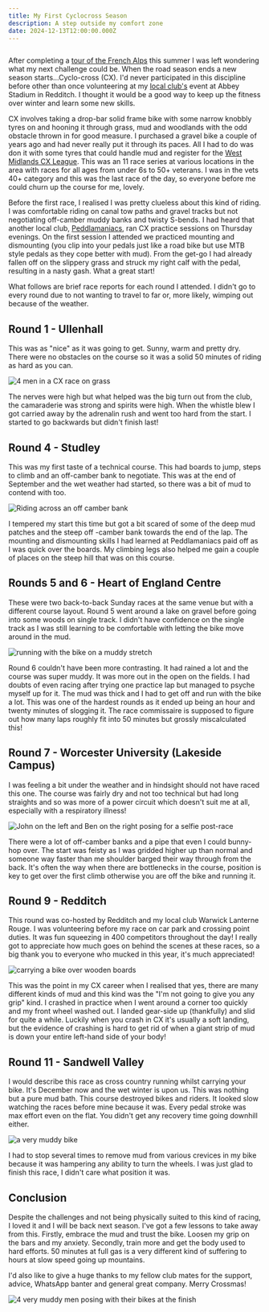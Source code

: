 ```yaml
---
title: My First Cyclocross Season
description: A step outside my comfort zone
date: 2024-12-13T12:00:00.000Z
---
```

![]()

After completing a [tour of the French Alps](https://en.wikipedia.org/wiki/Route_des_Grandes_Alpes) this summer I was left wondering what my next challenge could be. When the road season ends a new season starts...Cyclo-cross (CX). I'd never participated in this discipline before other than once volunteering at my [local club's](https://www.wlrcyclingclub.co.uk/) event at Abbey Stadium in Redditch. I thought it would be a good way to keep up the fitness over winter and learn some new skills.

CX involves taking a drop-bar solid frame bike with some narrow knobbly tyres on and hooning it through grass, mud and woodlands with the odd obstacle thrown in for good measure.  I purchased a gravel bike a couple of years ago and had never really put it through its paces.  All I had to do was don it with some tyres that could handle mud and register for the [West Midlands CX League](https://wmccl.co.uk/). This was an 11 race series at various locations in the area with races for all ages from under 6s to 50+ veterans.  I was in the vets 40+ category and this was the last race of the day, so everyone before me could churn up the course for me, lovely.

Before the first race, I realised I was pretty clueless about this kind of riding. I was comfortable riding on canal tow paths and gravel tracks but not negotiating off-camber muddy banks and twisty S-bends.  I had heard that another local club, [Peddlamaniacs](https://www.peddlamaniacs.com/), ran CX practice sessions on Thursday evenings.  On the first session I attended we practiced mounting and dismounting (you clip into your pedals just like a road bike but use MTB style pedals as they cope better with mud).  From the get-go I had already fallen off on the slippery grass and struck my right calf with the pedal, resulting in a nasty gash. What a great start!

What follows are brief race reports for each round I attended. I didn't go to every round due to not wanting to travel to far or, more likely, wimping out because of the weather.

## Round 1 - Ullenhall

This was as "nice" as it was going to get. Sunny, warm and pretty dry. There were no obstacles on the course so it was a solid 50 minutes of riding as hard as you can.

![4 men in a CX race on grass](/images/blog/ben-paddock-strava-profile.jpg "A rare shot of me keeping up with my competitors")

The nerves were high but what helped was the big turn out from the club, the camaraderie was strong and spirits were high. When the whistle blew I got carried away by the adrenalin rush and went too hard from the start. I started to go backwards but didn't finish last!

## Round 4 - Studley

This was my first taste of a technical course. This had boards to jump, steps to climb and an off-camber bank to negotiate. This was at the end of September and the wet weather had started, so there was a bit of mud to contend with too.

![Riding across an off camber bank](/images/blog/studley.jpg "Taking the completely wrong line here")

I tempered my start this time but got a bit scared of some of the deep mud patches and the steep off -camber bank towards the end of the lap. The mounting and dismounting skills I had learned at Peddlamaniacs paid off as I was quick over the boards. My climbing legs also helped me gain a couple of places on the steep hill that was on this course.

## Rounds 5 and 6 - Heart of England Centre

These were two back-to-back Sunday races at the same venue but with a different course layout. Round 5 went around a lake on gravel before going into some woods on single track. I didn't have confidence on the single track as I was still learning to be comfortable with letting the bike move around in the mud.

![running with the bike on a muddy stretch](/images/blog/ben-paddock-strava-profile-1-.jpg "This became more common as the season went on")

Round 6 couldn't have been more contrasting. It had rained a lot and the course was super muddy. It was more out in the open on the fields. I had doubts of even racing after trying one practice lap but managed to psyche myself up for it. The mud was thick and I had to get off and run with the bike a lot. This was one of the hardest rounds as it ended up being an hour and twenty minutes of slogging it. The race commissaire is supposed to figure out how many laps roughly fit into 50 minutes but grossly miscalculated this!

## Round 7 - Worcester University (Lakeside Campus)

I was feeling a bit under the weather and in hindsight should not have raced this one. The course was fairly dry and not too technical but had long straights and so was more of a power circuit which doesn't suit me at all, especially with a respiratory illness! 

![John on the left and Ben on the right posing for a selfie post-race](/images/blog/ben-paddock-strava-profile-3-.jpg "Fellow club member and competitor John feeling the pain of 50 minutes at full gas")

There were a lot of off-camber banks and a pipe that even I could bunny-hop over. The start was feisty as I was gridded higher up than normal and someone way faster than me shoulder barged their way through from the back. It's often the way when there are bottlenecks in the course, position is key to get over the first climb otherwise you are off the bike and running it.

## Round 9 - Redditch

This round was co-hosted by Redditch and my local club Warwick Lanterne Rouge. I was volunteering before my race on car park and crossing point duties. It was fun squeezing in 400 competitors throughout the day! I really got to appreciate how much goes on behind the scenes at these races, so a big thank you to everyone who mucked in this year, it's much appreciated!

![carrying a bike over wooden boards](/images/blog/ben-paddock-strava-profile-2-.jpg "The pros can bunny-hop these, I would end up in hospital")

This was the point in my CX career when I realised that yes, there are many different kinds of mud and this kind was the "I'm not going to give you any grip" kind. I crashed in practice when I went around a corner too quickly and my front wheel washed out. I landed gear-side up (thankfully) and slid for quite a while. Luckily when you crash in CX it's usually a soft landing, but the evidence of crashing is hard to get rid of when a giant strip of mud is down your entire left-hand side of your body!

## Round 11 - Sandwell Valley

I would describe this race as cross country running whilst carrying your bike. It's December now and the wet winter is upon us. This was nothing but a pure mud bath. This course destroyed bikes and riders. It looked slow watching the races before mine because it was. Every pedal stroke was max effort even on the flat. You didn't get any recovery time going downhill either.

![a very muddy bike](/images/blog/ben-paddock-strava-profile-4-.jpg "You spend more time cleaning the bike than riding it")

I had to stop several times to remove mud from various crevices in my bike because it was hampering any ability to turn the wheels. I was just glad to finish this race, I didn't care what position it was.

## Conclusion

Despite the challenges and not being physically suited to this kind of racing, I loved it and I will be back next season. I've got a few lessons to take away from this. Firstly, embrace the mud and trust the bike. Loosen my grip on the bars and my anxiety. Secondly, train more and get the body used to hard efforts. 50 minutes at full gas is a very different kind of suffering to hours at slow speed going up mountains.

I'd also like to give a huge thanks to my fellow club mates for the support, advice, WhatsApp banter and general great company. Merry Crossmas!

![4 very muddy men posing with their bikes at the finish](/images/blog/ben-paddock-strava-profile-5-.jpg "Did someone say mud-life crisis?")
